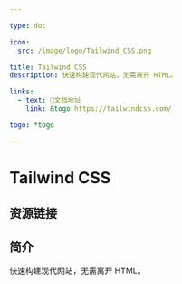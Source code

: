 ```yaml
---

type: doc

icon:
  src: /image/logo/Tailwind_CSS.png

title: Tailwind CSS
description: 快速构建现代网站，无需离开 HTML。

links:
  - text: 📖文档地址
    link: &togo https://tailwindcss.com/

togo: *togo

---
```


<ShowLogo />

# Tailwind CSS

<ShowBreadcrumb />

## 资源链接

<ShowLinks />

## 简介

快速构建现代网站，无需离开 HTML。